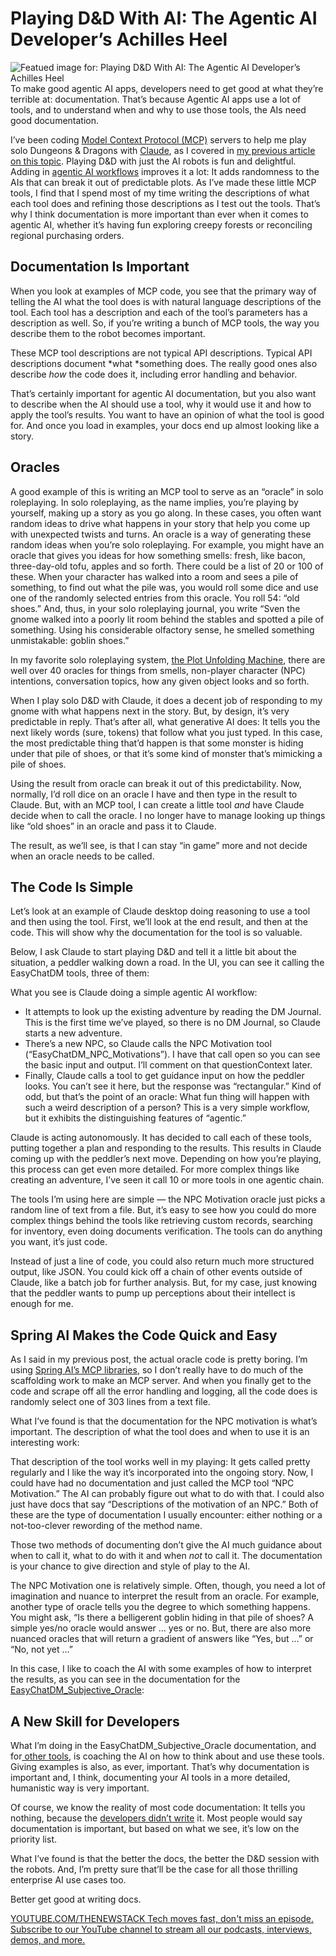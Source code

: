 # Playing D&D With AI: The Agentic AI Developer’s Achilles Heel
![Featued image for: Playing D&D With AI: The Agentic AI Developer’s Achilles Heel](https://cdn.thenewstack.io/media/2025/06/35635bdd-dragons12-1024x576.jpg)
To make good agentic AI apps, developers need to get good at what they’re terrible at: documentation. That’s because Agentic AI apps use a lot of tools, and to understand when and why to use those tools, the AIs need good documentation.

I’ve been coding [Model Context Protocol (MCP)](https://thenewstack.io/model-context-protocol-a-primer-for-the-developers/) servers to help me play solo Dungeons & Dragons with [Claude](https://thenewstack.io/claude-opus-4-with-claude-code-a-developer-walkthrough/), as I covered in [my previous article on this topic](https://thenewstack.io/if-ai-can-play-dungeons-dragons-it-can-run-your-erp/). Playing D&D with just the AI robots is fun and delightful. Adding in [agentic AI workflows](https://thenewstack.io/the-architects-guide-to-understanding-agentic-ai/) improves it a lot: It adds randomness to the AIs that can break it out of predictable plots. As I’ve made these little MCP tools, I find that I spend most of my time writing the descriptions of what each tool does and refining those descriptions as I test out the tools. That’s why I think documentation is more important than ever when it comes to agentic AI, whether it’s having fun exploring creepy forests or reconciling regional purchasing orders.

## Documentation Is Important
When you look at examples of MCP code, you see that the primary way of telling the AI what the tool does is with natural language descriptions of the tool. Each tool has a description and each of the tool’s parameters has a description as well. So, if you’re writing a bunch of MCP tools, the way you describe them to the robot becomes important.

These MCP tool descriptions are not typical API descriptions. Typical API descriptions document *what *something does. The really good ones also describe *how* the code does it, including error handling and behavior.

That’s certainly important for agentic AI documentation, but you also want to describe when the AI should use a tool, why it would use it and how to apply the tool’s results. You want to have an opinion of what the tool is good for. And once you load in examples, your docs end up almost looking like a story.

## Oracles
A good example of this is writing an MCP tool to serve as an “oracle” in solo roleplaying. In solo roleplaying, as the name implies, you’re playing by yourself, making up a story as you go along. In these cases, you often want random ideas to drive what happens in your story that help you come up with unexpected twists and turns. An oracle is a way of generating these random ideas when you’re solo roleplaying. For example, you might have an oracle that gives you ideas for how something smells: fresh, like bacon, three-day-old tofu, apples and so forth. There could be a list of 20 or 100 of these. When your character has walked into a room and sees a pile of something, to find out what the pile was, you would roll some dice and use one of the randomly selected entries from this oracle. You roll 54: “old shoes.” And, thus, in your solo roleplaying journal, you write “Sven the gnome walked into a poorly lit room behind the stables and spotted a pile of something. Using his considerable olfactory sense, he smelled something unmistakable: goblin shoes.”

In my favorite solo roleplaying system, [the Plot Unfolding Machine](https://jeansenvaars.itch.io/plot-unfolding-machine), there are well over 40 oracles for things from smells, non-player character (NPC) intentions, conversation topics, how any given object looks and so forth.

When I play solo D&D with Claude, it does a decent job of responding to my gnome with what happens next in the story. But, by design, it’s very predictable in reply. That’s after all, what generative AI does: It tells you the next likely words (sure, tokens) that follow what you just typed. In this case, the most predictable thing that’d happen is that some monster is hiding under that pile of shoes, or that it’s some kind of monster that’s mimicking a pile of shoes.

Using the result from oracle can break it out of this predictability. Now, normally, I’d roll dice on an oracle I have and then type in the result to Claude. But, with an MCP tool, I can create a little tool *and* have Claude decide when to call the oracle. I no longer have to manage looking up things like “old shoes” in an oracle and pass it to Claude.

The result, as we’ll see, is that I can stay “in game” more and not decide when an oracle needs to be called.

## The Code Is Simple
Let’s look at an example of Claude desktop doing reasoning to use a tool and then using the tool. First, we’ll look at the end result, and then at the code. This will show why the documentation for the tool is so valuable.

Below, I ask Claude to start playing D&D and tell it a little bit about the situation, a peddler walking down a road. In the UI, you can see it calling the EasyChatDM tools, three of them:

What you see is Claude doing a simple agentic AI workflow:

- It attempts to look up the existing adventure by reading the DM Journal. This is the first time we’ve played, so there is no DM Journal, so Claude starts a new adventure.
- There’s a new NPC, so Claude calls the NPC Motivation tool (“EasyChatDM_NPC_Motivations”). I have that call open so you can see the basic input and output. I’ll comment on that questionContext later.
- Finally, Claude calls a tool to get guidance input on how the peddler looks. You can’t see it here, but the response was “rectangular.” Kind of odd, but that’s the point of an oracle: What fun thing will happen with such a weird description of a person?
This is a very simple workflow, but it exhibits the distinguishing features of “agentic.”

Claude is acting autonomously. It has decided to call each of these tools, putting together a plan and responding to the results. This results in Claude coming up with the peddler’s next move. Depending on how you’re playing, this process can get even more detailed. For more complex things like creating an adventure, I’ve seen it call 10 or more tools in one agentic chain.

The tools I’m using here are simple — the NPC Motivation oracle just picks a random line of text from a file. But, it’s easy to see how you could do more complex things behind the tools like retrieving custom records, searching for inventory, even doing documents verification. The tools can do anything you want, it’s just code.

Instead of just a line of code, you could also return much more structured output, like JSON. You could kick off a chain of other events outside of Claude, like a batch job for further analysis. But, for my case, just knowing that the peddler wants to pump up perceptions about their intellect is enough for me.

## Spring AI Makes the Code Quick and Easy
As I said in my previous post, the actual oracle code is pretty boring. I’m using [Spring AI’s MCP libraries](https://docs.spring.io/spring-ai/reference/api/mcp/mcp-overview.html), so I don’t really have to do much of the scaffolding work to make an MCP server. And when you finally get to the code and scrape off all the error handling and logging, all the code does is randomly select one of 303 lines from a text file.

What I’ve found is that the documentation for the NPC motivation is what’s important. The description of what the tool does and when to use it is an interesting work:

That description of the tool works well in my playing: It gets called pretty regularly and I like the way it’s incorporated into the ongoing story. Now, I could have had no documentation and just called the MCP tool “NPC Motivation.” The AI can probably figure out what to do with that. I could also just have docs that say “Descriptions of the motivation of an NPC.” Both of these are the type of documentation I usually encounter: either nothing or a not-too-clever rewording of the method name.

Those two methods of documenting don’t give the AI much guidance about when to call it, what to do with it and when *not* to call it. The documentation is your chance to give direction and style of play to the AI.

The NPC Motivation one is relatively simple. Often, though, you need a lot of imagination and nuance to interpret the result from an oracle. For example, another type of oracle tells you the degree to which something happens. You might ask, “Is there a belligerent goblin hiding in that pile of shoes? A simple yes/no oracle would answer … yes or no. But, there are also more nuanced oracles that will return a gradient of answers like “Yes, but …” or “No, not yet …”

In this case, I like to coach the AI with some examples of how to interpret the results, as you can see in the documentation for the [EasyChatDM_Subjective_Oracle](https://github.com/cote/EasyChatDM/blob/main/src/main/java/io/cote/EasyChatDM/OracleTools.java):

## A New Skill for Developers
What I’m doing in the EasyChatDM_Subjective_Oracle documentation, and for[ other tools](https://github.com/cote/EasyChatDM/tree/main), is coaching the AI on how to think about and use these tools. Giving examples is also, as ever, important. That’s why documentation is important and, I think, documenting your AI tools in a more detailed, humanistic way is very important.

Of course, we know the reality of most code documentation: It tells you nothing, because the [developers didn’t write](https://thenewstack.io/developers-put-ai-bots-to-the-test-of-writing-code/) it. Most people would say documentation is important, but based on what we see, it’s low on the priority list.

What I’ve found is that the better the docs, the better the D&D session with the robots. And, I’m pretty sure that’ll be the case for all those thrilling enterprise AI use cases too.

Better get good at writing docs.

[
YOUTUBE.COM/THENEWSTACK
Tech moves fast, don't miss an episode. Subscribe to our YouTube
channel to stream all our podcasts, interviews, demos, and more.
](https://youtube.com/thenewstack?sub_confirmation=1)
